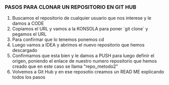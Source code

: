 ### PASOS PARA CLONAR UN REPOSITORIO EN GIT HUB
1. Buscamos el repositorio de cualquier usuario que nos interese y le damos a CODE
2. Copiamos el URL y vamos a la KONSOLA para poner `git clone´ y pegamos el URL
3. Para confirmar que lo tenemos ponemos cd
4. Luego vamos a IDEA y abrimos el nuevo repositorio que hemos descargado
5. Confirmamos que esta bien y le damos a PUSH para luego definir el origen, poniendo el enlace de nuestro numero repositorio que hemos creado que en este caso se llama "repo_metodo2"
6. Volvemos a Git Hub y en ese reposotio creamos un READ ME explicando todos los pasos
